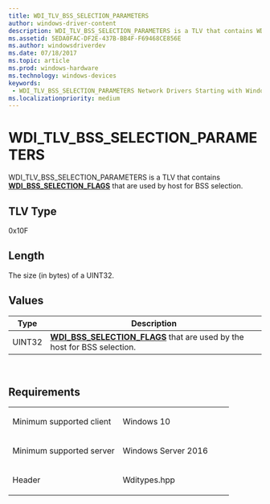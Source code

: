 ```yaml
---
title: WDI_TLV_BSS_SELECTION_PARAMETERS
author: windows-driver-content
description: WDI_TLV_BSS_SELECTION_PARAMETERS is a TLV that contains WDI_BSS_SELECTION_FLAGS that are used by host for BSS selection.
ms.assetid: 5EDA0FAC-DF2E-437B-BB4F-F69468CE856E
ms.author: windowsdriverdev 
ms.date: 07/18/2017 
ms.topic: article 
ms.prod: windows-hardware 
ms.technology: windows-devices 
keywords:
 - WDI_TLV_BSS_SELECTION_PARAMETERS Network Drivers Starting with Windows Vista
ms.localizationpriority: medium
---
```


# WDI\_TLV\_BSS\_SELECTION\_PARAMETERS


WDI\_TLV\_BSS\_SELECTION\_PARAMETERS is a TLV that contains [**WDI\_BSS\_SELECTION\_FLAGS**](https://msdn.microsoft.com/library/windows/hardware/mt297629) that are used by host for BSS selection.

## TLV Type


0x10F

## Length


The size (in bytes) of a UINT32.

## Values


| Type   | Description                                                                                                     |
|--------|-----------------------------------------------------------------------------------------------------------------|
| UINT32 | [**WDI\_BSS\_SELECTION\_FLAGS**](https://msdn.microsoft.com/library/windows/hardware/mt297629) that are used by the host for BSS selection. |

 

Requirements
------------

<table>
<colgroup>
<col width="50%" />
<col width="50%" />
</colgroup>
<tbody>
<tr class="odd">
<td><p>Minimum supported client</p></td>
<td><p>Windows 10</p></td>
</tr>
<tr class="even">
<td><p>Minimum supported server</p></td>
<td><p>Windows Server 2016</p></td>
</tr>
<tr class="odd">
<td><p>Header</p></td>
<td>Wditypes.hpp</td>
</tr>
</tbody>
</table>

 

 




